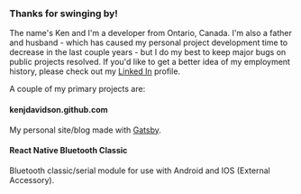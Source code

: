 ### Thanks for swinging by!

The name's Ken and I'm a developer from Ontario, Canada.  I'm also a father and husband - which has caused my personal project development time to decrease in the last couple years - but I do my best to keep major bugs on public projects resolved.  If you'd like to get a better idea of my employment history, please check out my [Linked In](https://linkedin.com/in/kenjdavidson) profile.

A couple of my primary projects are:

#### kenjdavidson.github.com

My personal site/blog made with [Gatsby](https://www.gatsbyjs.org/).

#### React Native Bluetooth Classic

Bluetooth classic/serial module for use with Android and IOS (External Accessory).
